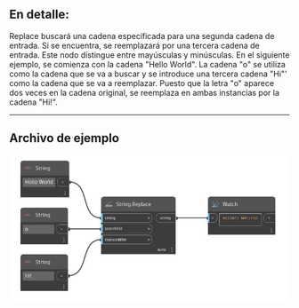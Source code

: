 ## En detalle:
Replace buscará una cadena especificada para una segunda cadena de entrada. Si se encuentra, se reemplazará por una tercera cadena de entrada. Este nodo distingue entre mayúsculas y minúsculas. En el siguiente ejemplo, se comienza con la cadena "Hello World". La cadena "o" se utiliza como la cadena que se va a buscar y se introduce una tercera cadena "Hi"' como la cadena que se va a reemplazar. Puesto que la letra "o" aparece dos veces en la cadena original, se reemplaza en ambas instancias por la cadena "Hi!".
___
## Archivo de ejemplo

![Replace](./DSCore.String.Replace_img.jpg)

